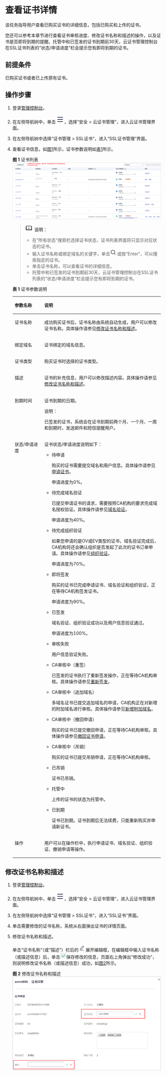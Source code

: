 # 查看证书详情<a name="ZH-CN_TOPIC_0110866182"></a>

该任务指导用户查看已购买证书的详细信息，包括已购买和上传的证书。

您还可以参考本章节进行查看证书审核进度、修改证书名称和描述的操作，以及证书是否即将到期的提醒。托管中和已签发的证书到期前30天，云证书管理控制台在SSL证书列表的“状态/申请进度“栏会提示您有即将到期的证书。

## 前提条件<a name="zh-cn_topic_0000001124519785_zh-cn_topic_0110866182_section556861155951"></a>

已购买证书或者已上传原有证书。

## 操作步骤<a name="zh-cn_topic_0000001124519785_zh-cn_topic_0110866182_section408105191602"></a>

1.  登录[管理控制台](https://console.huaweicloud.com/)。
2.  在左侧导航树中，单击![](figures/icon-servicelist.png)，选择“安全  \>  云证书管理“，进入云证书管理界面。
3.  在左侧导航树中选择“证书管理  \>  SSL证书“，进入“SSL证书管理“界面。
4.  查看证书信息，如[图1](#zh-cn_topic_0000001124519785_zh-cn_topic_0110866182_fig1864632765513)所示，证书参数说明如[表1](#zh-cn_topic_0000001124519785_zh-cn_topic_0110866182_table1731752125212)所示。

    **图 1**  证书列表<a name="zh-cn_topic_0000001124519785_zh-cn_topic_0110866182_fig1864632765513"></a>  
    ![](figures/证书列表.png "证书列表")

    >![](public_sys-resources/icon-note.gif) **说明：** 
    >-   在“所有状态“搜索栏选择证书状态，证书列表界面将只显示对应状态的证书。
    >-   输入证书名称或绑定域名的关键字，单击![](figures/icon-search.png)或按“Enter“，可以搜索指定的证书。
    >-   单击证书名称，可以查看证书的详细信息。
    >-   托管中和已签发的证书到期前30天，云证书管理控制台在SSL证书列表的“状态/申请进度“栏会提示您有即将到期的证书。

    **表 1**  证书参数说明

    <a name="zh-cn_topic_0000001124519785_zh-cn_topic_0110866182_table1731752125212"></a>
    <table><thead align="left"><tr id="zh-cn_topic_0000001124519785_zh-cn_topic_0110866182_row17485275216"><th class="cellrowborder" valign="top" width="20%" id="mcps1.2.3.1.1"><p id="zh-cn_topic_0000001124519785_zh-cn_topic_0110866182_p12414527529"><a name="zh-cn_topic_0000001124519785_zh-cn_topic_0110866182_p12414527529"></a><a name="zh-cn_topic_0000001124519785_zh-cn_topic_0110866182_p12414527529"></a>参数名称</p>
    </th>
    <th class="cellrowborder" valign="top" width="80%" id="mcps1.2.3.1.2"><p id="zh-cn_topic_0000001124519785_zh-cn_topic_0110866182_p4410529525"><a name="zh-cn_topic_0000001124519785_zh-cn_topic_0110866182_p4410529525"></a><a name="zh-cn_topic_0000001124519785_zh-cn_topic_0110866182_p4410529525"></a>说明</p>
    </th>
    </tr>
    </thead>
    <tbody><tr id="zh-cn_topic_0000001124519785_zh-cn_topic_0110866182_row641052195214"><td class="cellrowborder" valign="top" width="20%" headers="mcps1.2.3.1.1 "><p id="zh-cn_topic_0000001124519785_zh-cn_topic_0110866182_p124352105219"><a name="zh-cn_topic_0000001124519785_zh-cn_topic_0110866182_p124352105219"></a><a name="zh-cn_topic_0000001124519785_zh-cn_topic_0110866182_p124352105219"></a>证书名称</p>
    </td>
    <td class="cellrowborder" valign="top" width="80%" headers="mcps1.2.3.1.2 "><p id="zh-cn_topic_0000001124519785_zh-cn_topic_0110866182_p20405216521"><a name="zh-cn_topic_0000001124519785_zh-cn_topic_0110866182_p20405216521"></a><a name="zh-cn_topic_0000001124519785_zh-cn_topic_0110866182_p20405216521"></a>成功购买证书后，证书名称由系统自动生成，用户可以修改证书名称。具体操作请参见<a href="#zh-cn_topic_0000001124519785_zh-cn_topic_0110866182_section7550844182213">修改证书名称和描述</a>。</p>
    </td>
    </tr>
    <tr id="zh-cn_topic_0000001124519785_zh-cn_topic_0110866182_row1445217527"><td class="cellrowborder" valign="top" width="20%" headers="mcps1.2.3.1.1 "><p id="zh-cn_topic_0000001124519785_zh-cn_topic_0110866182_p3425265210"><a name="zh-cn_topic_0000001124519785_zh-cn_topic_0110866182_p3425265210"></a><a name="zh-cn_topic_0000001124519785_zh-cn_topic_0110866182_p3425265210"></a>绑定域名</p>
    </td>
    <td class="cellrowborder" valign="top" width="80%" headers="mcps1.2.3.1.2 "><p id="zh-cn_topic_0000001124519785_zh-cn_topic_0110866182_p341523520"><a name="zh-cn_topic_0000001124519785_zh-cn_topic_0110866182_p341523520"></a><a name="zh-cn_topic_0000001124519785_zh-cn_topic_0110866182_p341523520"></a>证书绑定的域名信息。</p>
    </td>
    </tr>
    <tr id="zh-cn_topic_0000001124519785_zh-cn_topic_0110866182_row141252195216"><td class="cellrowborder" valign="top" width="20%" headers="mcps1.2.3.1.1 "><p id="zh-cn_topic_0000001124519785_zh-cn_topic_0110866182_p4425211525"><a name="zh-cn_topic_0000001124519785_zh-cn_topic_0110866182_p4425211525"></a><a name="zh-cn_topic_0000001124519785_zh-cn_topic_0110866182_p4425211525"></a>证书类型</p>
    </td>
    <td class="cellrowborder" valign="top" width="80%" headers="mcps1.2.3.1.2 "><p id="zh-cn_topic_0000001124519785_zh-cn_topic_0110866182_p97320516115"><a name="zh-cn_topic_0000001124519785_zh-cn_topic_0110866182_p97320516115"></a><a name="zh-cn_topic_0000001124519785_zh-cn_topic_0110866182_p97320516115"></a>购买证书时选择的证书类型。</p>
    </td>
    </tr>
    <tr id="zh-cn_topic_0000001124519785_zh-cn_topic_0110866182_row14417521521"><td class="cellrowborder" valign="top" width="20%" headers="mcps1.2.3.1.1 "><p id="zh-cn_topic_0000001124519785_zh-cn_topic_0110866182_p141652165214"><a name="zh-cn_topic_0000001124519785_zh-cn_topic_0110866182_p141652165214"></a><a name="zh-cn_topic_0000001124519785_zh-cn_topic_0110866182_p141652165214"></a>描述</p>
    </td>
    <td class="cellrowborder" valign="top" width="80%" headers="mcps1.2.3.1.2 "><p id="zh-cn_topic_0000001124519785_zh-cn_topic_0110866182_p194155220527"><a name="zh-cn_topic_0000001124519785_zh-cn_topic_0110866182_p194155220527"></a><a name="zh-cn_topic_0000001124519785_zh-cn_topic_0110866182_p194155220527"></a>证书的补充信息，用户可以修改描述内容。具体操作请参见<a href="#zh-cn_topic_0000001124519785_zh-cn_topic_0110866182_section7550844182213">修改证书名称和描述</a>。</p>
    </td>
    </tr>
    <tr id="zh-cn_topic_0000001124519785_zh-cn_topic_0110866182_row18681853135313"><td class="cellrowborder" valign="top" width="20%" headers="mcps1.2.3.1.1 "><p id="zh-cn_topic_0000001124519785_zh-cn_topic_0110866182_p146811753105318"><a name="zh-cn_topic_0000001124519785_zh-cn_topic_0110866182_p146811753105318"></a><a name="zh-cn_topic_0000001124519785_zh-cn_topic_0110866182_p146811753105318"></a>到期时间</p>
    </td>
    <td class="cellrowborder" valign="top" width="80%" headers="mcps1.2.3.1.2 "><p id="zh-cn_topic_0000001124519785_zh-cn_topic_0110866182_p26811753125317"><a name="zh-cn_topic_0000001124519785_zh-cn_topic_0110866182_p26811753125317"></a><a name="zh-cn_topic_0000001124519785_zh-cn_topic_0110866182_p26811753125317"></a>证书到期的日期。</p>
    <div class="note" id="zh-cn_topic_0000001124519785_zh-cn_topic_0110866182_note5523451143012"><a name="zh-cn_topic_0000001124519785_zh-cn_topic_0110866182_note5523451143012"></a><a name="zh-cn_topic_0000001124519785_zh-cn_topic_0110866182_note5523451143012"></a><span class="notetitle"> 说明： </span><div class="notebody"><p id="zh-cn_topic_0000001124519785_zh-cn_topic_0110866182_p0523151113011"><a name="zh-cn_topic_0000001124519785_zh-cn_topic_0110866182_p0523151113011"></a><a name="zh-cn_topic_0000001124519785_zh-cn_topic_0110866182_p0523151113011"></a>已签发的证书，系统会在证书到期前两个月、一个月、一周和到期时，发送邮件和短信提醒用户。</p>
    </div></div>
    </td>
    </tr>
    <tr id="zh-cn_topic_0000001124519785_zh-cn_topic_0110866182_row034581514542"><td class="cellrowborder" valign="top" width="20%" headers="mcps1.2.3.1.1 "><p id="zh-cn_topic_0000001124519785_zh-cn_topic_0110866182_p123451715185416"><a name="zh-cn_topic_0000001124519785_zh-cn_topic_0110866182_p123451715185416"></a><a name="zh-cn_topic_0000001124519785_zh-cn_topic_0110866182_p123451715185416"></a>状态/申请进度</p>
    </td>
    <td class="cellrowborder" valign="top" width="80%" headers="mcps1.2.3.1.2 "><p id="zh-cn_topic_0000001124519785_zh-cn_topic_0110866182_p1275612415912"><a name="zh-cn_topic_0000001124519785_zh-cn_topic_0110866182_p1275612415912"></a><a name="zh-cn_topic_0000001124519785_zh-cn_topic_0110866182_p1275612415912"></a>证书状态/申请进度说明如下：</p>
    <a name="zh-cn_topic_0000001124519785_zh-cn_topic_0110866182_ul39355114576"></a><a name="zh-cn_topic_0000001124519785_zh-cn_topic_0110866182_ul39355114576"></a><ul id="zh-cn_topic_0000001124519785_zh-cn_topic_0110866182_ul39355114576"><li>待申请<p id="zh-cn_topic_0000001124519785_zh-cn_topic_0110866182_p173454865117"><a name="zh-cn_topic_0000001124519785_zh-cn_topic_0110866182_p173454865117"></a><a name="zh-cn_topic_0000001124519785_zh-cn_topic_0110866182_p173454865117"></a>购买的证书需要提交域名和用户信息。具体操作请参见<a href="https://support.huaweicloud.com/qs-ccm/ccm_07_0009.html" target="_blank" rel="noopener noreferrer">申请证书</a>。</p>
    <p id="zh-cn_topic_0000001124519785_zh-cn_topic_0110866182_p71141114421"><a name="zh-cn_topic_0000001124519785_zh-cn_topic_0110866182_p71141114421"></a><a name="zh-cn_topic_0000001124519785_zh-cn_topic_0110866182_p71141114421"></a>申请进度为0%。</p>
    </li><li>待完成域名验证<p id="zh-cn_topic_0000001124519785_zh-cn_topic_0110866182_p1093315485583"><a name="zh-cn_topic_0000001124519785_zh-cn_topic_0110866182_p1093315485583"></a><a name="zh-cn_topic_0000001124519785_zh-cn_topic_0110866182_p1093315485583"></a>已提交申请证书的请求，需要按照CA机构的要求完成域名授权验证。具体操作请参见<a href="https://support.huaweicloud.com/qs-ccm/ccm_07_0010.html" target="_blank" rel="noopener noreferrer">域名验证</a>。</p>
    <p id="zh-cn_topic_0000001124519785_zh-cn_topic_0110866182_p123191539105619"><a name="zh-cn_topic_0000001124519785_zh-cn_topic_0110866182_p123191539105619"></a><a name="zh-cn_topic_0000001124519785_zh-cn_topic_0110866182_p123191539105619"></a>申请进度为40%。</p>
    </li><li>待完成组织验证<p id="zh-cn_topic_0000001124519785_zh-cn_topic_0110866182_p10697812124419"><a name="zh-cn_topic_0000001124519785_zh-cn_topic_0110866182_p10697812124419"></a><a name="zh-cn_topic_0000001124519785_zh-cn_topic_0110866182_p10697812124419"></a>如果您申请的是OV或EV类型的证书，域名验证完成后，CA机构将还会确认组织是否发起了此次的证书订单申请。具体操作请参见<a href="https://support.huaweicloud.com/qs-ccm/ccm_07_0011.html" target="_blank" rel="noopener noreferrer">组织验证</a>。</p>
    <p id="zh-cn_topic_0000001124519785_zh-cn_topic_0110866182_p72051145165612"><a name="zh-cn_topic_0000001124519785_zh-cn_topic_0110866182_p72051145165612"></a><a name="zh-cn_topic_0000001124519785_zh-cn_topic_0110866182_p72051145165612"></a>申请进度为70%。</p>
    </li><li>即将签发<p id="zh-cn_topic_0000001124519785_zh-cn_topic_0110866182_p676212281211"><a name="zh-cn_topic_0000001124519785_zh-cn_topic_0110866182_p676212281211"></a><a name="zh-cn_topic_0000001124519785_zh-cn_topic_0110866182_p676212281211"></a>购买的证书已完成申请证书、域名验证和组织验证，正在等待CA机构签发证书。</p>
    <p id="zh-cn_topic_0000001124519785_zh-cn_topic_0110866182_p2506126174314"><a name="zh-cn_topic_0000001124519785_zh-cn_topic_0110866182_p2506126174314"></a><a name="zh-cn_topic_0000001124519785_zh-cn_topic_0110866182_p2506126174314"></a>申请进度为90%。</p>
    </li><li>已签发<p id="zh-cn_topic_0000001124519785_zh-cn_topic_0110866182_p15156155684914"><a name="zh-cn_topic_0000001124519785_zh-cn_topic_0110866182_p15156155684914"></a><a name="zh-cn_topic_0000001124519785_zh-cn_topic_0110866182_p15156155684914"></a>域名验证、组织验证成功以及用户信息验证通过。</p>
    <p id="zh-cn_topic_0000001124519785_zh-cn_topic_0110866182_p5112105735615"><a name="zh-cn_topic_0000001124519785_zh-cn_topic_0110866182_p5112105735615"></a><a name="zh-cn_topic_0000001124519785_zh-cn_topic_0110866182_p5112105735615"></a>申请进度为100%。</p>
    </li><li>审核失败<p id="zh-cn_topic_0000001124519785_zh-cn_topic_0110866182_p21226490577"><a name="zh-cn_topic_0000001124519785_zh-cn_topic_0110866182_p21226490577"></a><a name="zh-cn_topic_0000001124519785_zh-cn_topic_0110866182_p21226490577"></a>用户信息验证失败。</p>
    </li><li>CA审核中（重签）<p id="zh-cn_topic_0000001124519785_p12249165444519"><a name="zh-cn_topic_0000001124519785_p12249165444519"></a><a name="zh-cn_topic_0000001124519785_p12249165444519"></a>已签发的证书执行了重新签发操作，正在等待CA机构审核。具体操作请参见<a href="重新签发.md#ZH-CN_TOPIC_0300304827">重新签发</a>。</p>
    </li><li>CA审核中（追加域名）<p id="zh-cn_topic_0000001124519785_zh-cn_topic_0110866182_p9715162017577"><a name="zh-cn_topic_0000001124519785_zh-cn_topic_0110866182_p9715162017577"></a><a name="zh-cn_topic_0000001124519785_zh-cn_topic_0110866182_p9715162017577"></a>多域名证书已提交追加域名的申请，CA机构正在对新增的附加域名进行审核。具体操作请参见<a href="新增附加域名.md#ZH-CN_TOPIC_0168543992">新增附加域名</a>。</p>
    </li><li>CA审核中（撤回申请）<p id="zh-cn_topic_0000001124519785_zh-cn_topic_0110866182_p4805142810582"><a name="zh-cn_topic_0000001124519785_zh-cn_topic_0110866182_p4805142810582"></a><a name="zh-cn_topic_0000001124519785_zh-cn_topic_0110866182_p4805142810582"></a>购买的证书已提交撤回申请，正在等待CA机构审核。具体操作请参见<a href="撤回证书申请.md#ZH-CN_TOPIC_0110866197">撤回证书申请</a>。</p>
    </li><li>CA审核中（吊销）<p id="zh-cn_topic_0000001124519785_zh-cn_topic_0110866182_p4193203014583"><a name="zh-cn_topic_0000001124519785_zh-cn_topic_0110866182_p4193203014583"></a><a name="zh-cn_topic_0000001124519785_zh-cn_topic_0110866182_p4193203014583"></a>购买的证书已提交吊销申请，正在等待CA机构审核。</p>
    </li><li>已吊销<p id="zh-cn_topic_0000001124519785_zh-cn_topic_0110866182_p83397343533"><a name="zh-cn_topic_0000001124519785_zh-cn_topic_0110866182_p83397343533"></a><a name="zh-cn_topic_0000001124519785_zh-cn_topic_0110866182_p83397343533"></a>证书已吊销。</p>
    </li><li>托管中<p id="zh-cn_topic_0000001124519785_zh-cn_topic_0110866182_p13842212232"><a name="zh-cn_topic_0000001124519785_zh-cn_topic_0110866182_p13842212232"></a><a name="zh-cn_topic_0000001124519785_zh-cn_topic_0110866182_p13842212232"></a>上传的证书的状态为托管中。</p>
    </li><li>已到期<p id="zh-cn_topic_0000001124519785_zh-cn_topic_0110866182_p1181668105818"><a name="zh-cn_topic_0000001124519785_zh-cn_topic_0110866182_p1181668105818"></a><a name="zh-cn_topic_0000001124519785_zh-cn_topic_0110866182_p1181668105818"></a>证书已到期。证书到期后无法续费，只能重新购买并申请新证书。</p>
    </li></ul>
    </td>
    </tr>
    <tr id="zh-cn_topic_0000001124519785_zh-cn_topic_0110866182_row1450415155182"><td class="cellrowborder" valign="top" width="20%" headers="mcps1.2.3.1.1 "><p id="zh-cn_topic_0000001124519785_zh-cn_topic_0110866182_p125041615151820"><a name="zh-cn_topic_0000001124519785_zh-cn_topic_0110866182_p125041615151820"></a><a name="zh-cn_topic_0000001124519785_zh-cn_topic_0110866182_p125041615151820"></a>操作</p>
    </td>
    <td class="cellrowborder" valign="top" width="80%" headers="mcps1.2.3.1.2 "><p id="zh-cn_topic_0000001124519785_zh-cn_topic_0110866182_p450551531817"><a name="zh-cn_topic_0000001124519785_zh-cn_topic_0110866182_p450551531817"></a><a name="zh-cn_topic_0000001124519785_zh-cn_topic_0110866182_p450551531817"></a>用户可以在操作栏中，执行申请证书、域名验证、组织验证、撤销申请等操作。</p>
    </td>
    </tr>
    </tbody>
    </table>


## 修改证书名称和描述<a name="zh-cn_topic_0000001124519785_zh-cn_topic_0110866182_section7550844182213"></a>

1.  登录[管理控制台](https://console.huaweicloud.com/)。
2.  在左侧导航树中，单击![](figures/icon-servicelist.png)，选择“安全  \>  云证书管理“，进入云证书管理界面。
3.  在左侧导航树中选择“证书管理  \>  SSL证书“，进入“SSL证书“界面。

1.  单击需要修改的证书名称，系统从右面弹出证书的详情页面。
2.  修改证书名称和描述。

    单击“证书名称“（或“描述“）栏后的![](figures/icon-edit.png)展开编辑框，在编辑框中输入证书名称（或描述信息）后，单击![](figures/icon-complete.png)保存修改的信息，页面右上角弹出“修改成功“，则说明修改证书名称（或描述信息）成功，如[图2](#zh-cn_topic_0000001124519785_zh-cn_topic_0110866182_fig989510710273)所示。

    **图 2**  修改证书名称和描述<a name="zh-cn_topic_0000001124519785_zh-cn_topic_0110866182_fig989510710273"></a>  
    ![](figures/修改证书名称和描述.png "修改证书名称和描述")


